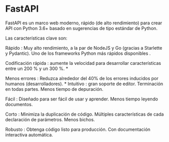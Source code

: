 # FastAPI

FastAPI es un marco web moderno, rápido (de alto rendimiento) para crear API con Python 3.6+ basado en sugerencias de tipo estándar de Python.

Las características clave son:

Rápido : Muy alto rendimiento, a la par de NodeJS y Go (gracias a Starlette y Pydantic). Uno de los frameworks Python más rápidos disponibles .

Codificación rápida : aumente la velocidad para desarrollar características entre un 200 % y un 300 %. *

Menos errores : Reduzca alrededor del 40% de los errores inducidos por humanos (desarrolladores). *
Intuitivo : gran soporte de editor. Terminación en todas partes. Menos tiempo de depuración.

Fácil : Diseñado para ser fácil de usar y aprender. Menos tiempo leyendo documentos.

Corto : Minimiza la duplicación de código. Múltiples características de cada declaración de parámetros. Menos bichos.

Robusto : Obtenga código listo para producción. Con documentación interactiva automática.
